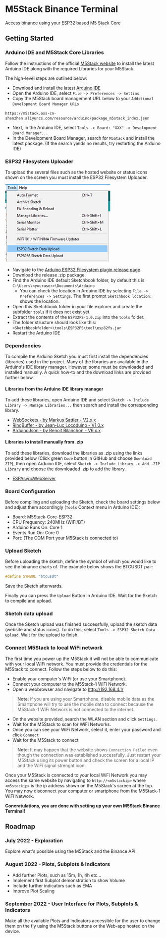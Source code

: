 # M5Stack Binance Terminal
Access binance using your ESP32 based M5 Stack Core

## Getting Started

### Arduino IDE and M5Stack Core Libraries

Follow the instructions of the official [M5Stack website](https://docs.m5stack.com/en/quick_start/m5core/arduino) to install the latest Arduino IDE along with the required Libraries for your M5Stack.  
  
The high-level steps are outlined below:  

* Download and install the latest [Arduino IDE](https://www.arduino.cc/en/software)
* Open the Arduino IDE, select `File -> Preferences -> Settins`
* Copy the M5Stack board management URL below to your `Additional Development Board Manager URLs`  

```
https://m5stack.oss-cn-shenzhen.aliyuncs.com/resource/arduino/package_m5stack_index.json
```

* Next, in the Arduino IDE, select `Tools -> Board: "XXX" -> Development Board Manager...`
* In the Development Board Manager, search for `M5Stack` and install the latest package. (If the search yields no results, try restarting the Arduino IDE)

### ESP32 Filesystem Uploader

To upload the several files such as the hosted website or status icons shown on the screen you must install the ESP32 Filesystem Uploader.  

![ESP32 Filesystem Uploader context menu](/doc/img/esp32-fs-upload-menu.png)

* Navigate to the [Arduino ESP32 Filesystem plugin release page](https://github.com/me-no-dev/arduino-esp32fs-plugin/releases/)
* Download the release .zip package.
* Find the Arduino IDE default Sketchbook folder, by default this is `C:\Users\<youruser>\Documents\Arduino`
  * You can check the location in Arduino IDE by selecting `File -> Preferences -> Settings`. The first prompt `Sketchbook location:` shows the location.
* Open this Sketchbook folder in your file explorer and create the subfolder `tools` if it does not exist yet.
* Extract the contents of the `ESP32FS-1.0.zip` into the `tools` folder.
* The folder structure should look like this: `<Sketchbookfolder>\tools\ESP32FS\tool\esp32fs.jar`
* Restart the Arduino IDE

### Dependencies

To compile the Arduino Sketch you must first install the dependencies (libraries) used in the project. Many of the libraries are available in the Arduino's IDE library manager. However, some must be downloaded and installed manually. A quick how-to and the download links are provided further below.

#### Libraries from the Arduino IDE library manager

To add these libraries, open Arduino IDE and select `Sketch -> Include Library -> Manage Libraries...` then search and install the corresponding library.

* [WebSockets - by Markus Sattler - V2.x.x](https://github.com/Links2004/arduinoWebSockets)
* [RingBuffer - by Jean-Luc Locoduino - V1.0.x](https://github.com/Locoduino/RingBuffer)
* [ArduinoJson - by Benoit Bilanchon - V6.x.x](https://arduinojson.org/?utm_source=meta&utm_medium=library.properties)

#### Libraries to install manually from .zip

To add these libraries, download the libraries as .zip using the links provided below (Click green `Code` button in GitHub and choose `Download ZIP`), then open Arduino IDE, select `Sketch -> Include Library -> Add .ZIP Library` and choose the downloaded .zip to add the library.  
  
* [ESPAsyncWebServer](https://github.com/me-no-dev/ESPAsyncWebServer)

### Board Configuration

Before compiling and uploading the Sketch, check the board settings below and adjust them accordingly (`Tools` Context menu in Arduino IDE):  
  
* Board: M5Stack-Core-ESP32  
* CPU Frequency: 240MHz (WiFi/BT)  
* Arduino Runs On: Core 1  
* Events Run On: Core 0  
* Port: (The COM Port your M5Stack is connected to)

### Upload Sketch

Before uploading the sketch, define the symbol of which you would like to see the binance charts of. The example below shows the BTCUSDT pair:  
```c
#define SYMBOL "btcusdt"
```  
Save the Sketch afterwards.  

Finally you can press the `Upload` Button in Arduino IDE. Wait for the Sketch to compile and upload.

### Sketch data upload

Once the Sketch upload was finished successfully, upload the sketch data (website and status icons). To do this, select `Tools -> ESP32 Sketch Data Upload`. Wait for the upload to finish.
  
### Connect M5Stack to local WiFi network

The first time you power up the M5Stack it will not be able to communicate with your local WiFi network. You must provide the credentials for the M5Stack to connect. Follow the steps below to do this:  

* Enable your computer's WiFi (or use your Smartphone).
* Connect your computer to the M5Stack-1 WiFi Network.
* Open a webbrowser and navigate to http://192.168.4.1/
> **Note**: If you are using your Smartphone, disable mobile data as the Smartphone will try to use the mobile data to connect because the M5Stack-1 WiFi Network is not connected to the internet.
* On the website provided, search the WLAN section and click `Settings`.
* Wait for the M5Stack to scan for WiFi Networks.
* Once you can see your WiFi Network, select it, enter your password and click `Connect`
* Wait for the M5Stack to connect
> **Note**: It may happen that the website shows `Connection Failed` even though the connection was established successfully. Just restart your M5Stack using its power button and check the screen for a local IP and the WiFi signal strenght icon.  

Once your M5Stack is connected to your local WiFi Network you may access the same website by navigating to `http://<m5stackip>` where `<m5stackip>` is the ip address shown on the M5Stack's screen at the top. You may now disconnect your computer or smartphone from the M5Stack-1 WiFi Network.  
  
**Concratulations, you are done with setting up your own M5Stack Binance Terminal!**

## Roadmap

### July 2022 - Exploration

Explore what's possible using the M5Stack and the Binance API

### August 2022 - Plots, Subplots & Indicators

* Add further Plots, such as 15m, 1h, 4h etc...  
* Implement first Subplot demonstration to show Volume  
* Include further indicators such as EMA  
* Improve Plot Scaling

### September 2022 - User Interface for Plots, Subplots & Indicators

Make all the available Plots and Indicators accessible for the user to change them on the fly using the M5Stack buttons or the Web-app hosted on the device.

